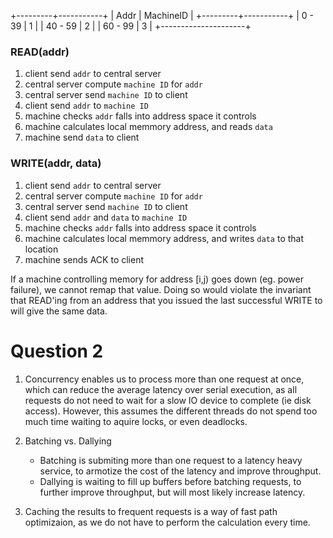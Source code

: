 +---------+-----------+
|   Addr  | MachineID |
+---------+-----------+
|  0 - 39 |     1     |
| 40 - 59 |     2     |
| 60 - 99 |     3     |
+---------------------+

### READ(addr)

1. client send `addr` to central server
2. central server compute `machine ID` for `addr`
3. central server send `machine ID` to client
4. client send `addr` to `machine ID`
5. machine checks `addr` falls into address space it controls
6. machine calculates local memmory address, and reads `data`
7. machine send `data` to client


### WRITE(addr, data)

1. client send `addr` to central server
2. central server compute `machine ID` for `addr`
3. central server send `machine ID` to client
4. client send `addr` and `data` to `machine ID`
5. machine checks `addr` falls into address space it controls
6. machine calculates local memmory address, and writes `data` to that location
7. machine sends ACK to client



If a machine controlling memory for address [i,j) goes down (eg. power failure),
we cannot remap that value. Doing so would violate the invariant that READ'ing
from an address that you issued the last successful WRITE to will give the same data.



# Question 2

1. Concurrency enables us to process more than one request at once, which can reduce the average latency over serial execution, as all requests do not need to wait for a slow IO device to complete (ie disk access). However, this assumes the different threads do not spend too much time waiting to aquire locks, or even deadlocks.

2. Batching vs. Dallying
    * Batching is submiting more than one request to a latency heavy service, to armotize the cost of the latency and improve throughput.
    * Dallying is waiting to fill up buffers before batching requests, to further improve throughput, but will most likely increase latency.

3. Caching the results to frequent requests is a way of fast path optimizaion, as we do not have to perform the calculation every time.
